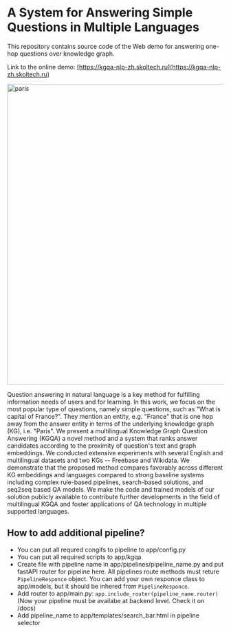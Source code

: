 # A System for Answering Simple Questions in Multiple Languages

This repository contains source code of the Web demo for answering one-hop questions over knowledge graph. 

Link to the online demo: [https://kgqa-nlp-zh.skoltech.ru](https://kgqa-nlp-zh.skoltech.ru)

<img width="700" alt="paris" src="https://user-images.githubusercontent.com/1456830/221340570-bdb95079-d68c-44ba-ad0a-e6613a812963.png">

Question answering in natural language is a key method for fulfilling information needs of users and for learning. In this work, we focus on the most popular type of questions, namely simple questions, such as "What is capital of France?". They mention an entity, e.g. "France" that is one hop away from the answer entity in terms of the underlying knowledge graph (KG), i.e. "Paris". We present a multilingual Knowledge Graph Question Answering (KGQA) a novel method and a system that ranks answer candidates according to the proximity of question's text and graph embeddings. We conducted extensive experiments with several English and multilingual datasets and two KGs -- Freebase and Wikidata. We demonstrate that the proposed method compares favorably across different KG embeddings and languages compared to strong baseline systems including complex rule-based pipelines, search-based solutions, and seq2seq based QA models. We make the code and trained models of our solution publicly available to contribute further developments in the field of multilingual KGQA and foster applications of QA technology in multiple supported languages. 

## How to add additional pipeline?

* You can put all requred congifs to pipeline to app/config.py
* You can put all required scripts to app/kgqa 
* Create file with pipeline name in app/pipelines/pipeline_name.py and put fastAPI router for pipeline here. All pipelines route methods must reture `PipelineResponce` object. You can add your own responce class to app/models, but it should be inhered from `PipelineResponce`.
* Add router to app/main.py: `app.include_router(pipeline_name.router)` (Now your pipeline must be availabe at backend level. Check it on /docs)
* Add pipeline_name to app/templates/search_bar.html in pipeline selector
